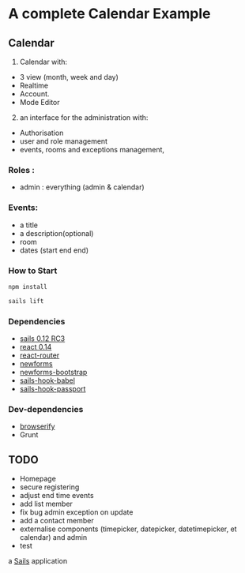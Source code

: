 # A complete Calendar Example

## Calendar

1. Calendar with:
 - 3 view (month, week and day)
 - Realtime
 - Account.
 - Mode Editor
2. an interface for the administration with:
 - Authorisation
 - user and role management
 - events, rooms and exceptions management,

 ### Roles :
 - admin : everything (admin & calendar)

 ### Events:
 - a title
 - a description(optional)
 - room
 - dates (start end end)

### How to Start

```sh
npm install
```

```sh
sails lift
```



### Dependencies
- [sails 0.12 RC3](http://sailsjs.org)
- [react 0.14](https://github.com/facebook/react)
- [react-router](https://github.com/rackt/react-router)
- [newforms](https://github.com/insin/newforms)
- [newforms-bootstrap](https://github.com/insin/newforms-bootstrap)
- [sails-hook-babel](https://github.com/artificialio/sails-hook-babel)
- [sails-hook-passport](https://github.com/jaumard/sails-hook-passport)

### Dev-dependencies
- [browserify](https://github.com/substack/node-browserify)
- Grunt


## TODO
- Homepage
- secure registering
- adjust end time events
- add list member
- fix bug admin exception on update
- add a contact member
- externalise components (timepicker, datepicker, datetimepicker, et calendar) and admin
- test






a [Sails](http://sailsjs.org) application

